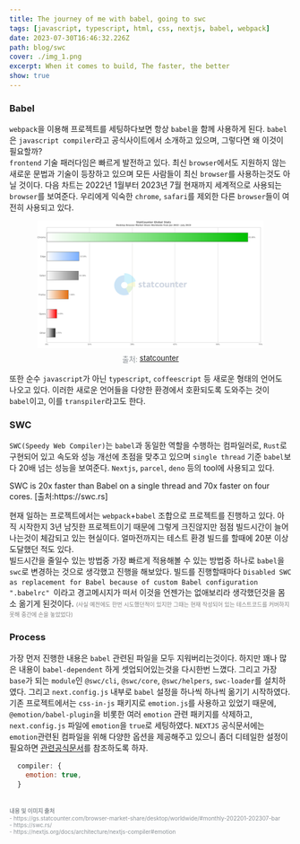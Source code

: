 ```yaml
---
title: The journey of me with babel, going to swc
tags: [javascript, typescript, html, css, nextjs, babel, webpack]
date: 2023-07-30T16:46:32.226Z
path: blog/swc
cover: ./img_1.png
excerpt: When it comes to build, The faster, the better
show: true
---
```


### Babel 
`webpack`을 이용해 프로젝트를 세팅하다보면 항상 `babel`을 함께 사용하게 된다. `babel`은 `javascript compiler`라고 공식사이트에서 소개하고 있으며, 그렇다면 왜 이것이 필요할까?  
`frontend` 기술 패러다임은 빠르게 발전하고 있다. 최신 `browser`에서도 지원하지 않는 새로운 문법과 기술이 등장하고 있으며 모든 사람들이 최신 `browser`를 사용하는것도 아닐 것이다. 다음 차트는 2022년 1월부터 2023년 7월 현재까지 세계적으로 사용되는 `browser`를 보여준다. 우리에게 익숙한 `chrome`, `safari`를 제외한 다른 `browser`들이 여전히 사용되고 있다. 

<div style="width: 80%;margin-bottom: 15px; margin-left:auto; margin-right: auto;">
    <img src="chart.png" />
    <div style="font-size:13px;color:#8b9196;display:flex;justify-content:center;margin-top:7px;">출처:&nbsp;<a href="https://gs.statcounter.com/browser-market-share/desktop/worldwide/#monthly-202201-202307-bar" target="_blank" rel='noopener noreferer'>statcounter</a></div>
</div>

또한 순수 `javascript`가 아닌 `typescript`, `coffeescript` 등 새로운 형태의 언어도 나오고 있다. 이러한 새로운 언어들을 다양한 환경에서 호환되도록 도와주는 것이 `babel`이고, 이를 `transpiler`라고도 한다.

### SWC
`SWC(Speedy Web Compiler)`는 `babel`과 동일한 역할을 수행하는 컴파일러로, `Rust`로 구현되어 있고 속도와 성능 개선에 초점을 맞추고 있으며 `single thread` 기준 `babel`보다 20배 넘는 성능을 보여준다. `Nextjs`, `parcel`, `deno` 등의 tool에 사용되고 있다.

<div class="quote">
SWC is 20x faster than Babel on a single thread and 70x faster on four cores. [출처:https://swc.rs] 
</div>

현재 일하는 프로젝트에서는 `webpack`+`babel` 조합으로 프로젝트를 진행하고 있다. 아직 시작한지 3년 남짓한 프로젝트이기 때문에 그렇게 크진않지만 점점 빌드시간이 늘어나는것이 체감되고 있는 현실이다. 얼마전까지는 테스트 환경 빌드를 할때에 20분 이상 도달했던 적도 있다.  
빌드시간을 줄일수 있는 방법중 가장 빠르게 적용해볼 수 있는 방법중 하나로 `babel`을 `swc`로 변경하는 것으로 생각했고 진행을 해보았다. 빌드를 진행할때마다 `Disabled SWC as replacement for Babel because of custom Babel configuration ".babelrc" `이라고 경고메시지가 떠서 이것을 언젠가는 없애보리라 생각했던것을 몸소 옮기게 된것이다. <span style='font-size:10px;color:grey;'>(사실 예전에도 한번 시도했던적이 있지만 그때는 현재 작성되어 있는 테스트코드를 커버하지 못해 중간에 손을 놓았었다)</span>


### Process
가장 먼저 진행한 내용은 `babel` 관련된 파일을 모두 지워버리는것이다. 하지만 꽤나 많은 내용이 `babel-dependent` 하게 셋업되어있는것을 다시한번 느꼈다. 그리고 가장 `base`가 되는 `module`인 `@swc/cli`, `@swc/core`, `@swc/helpers`, `swc-loader`를 설치하였다. 그리고 `next.config.js` 내부로 `babel` 설정을 하나씩 하나씩 옮기기 시작하였다.  
기존 프로젝트에서는 `css-in-js` 패키지로 `emotion.js`를 사용하고 있었기 때문에, `@emotion/babel-plugin`을 비롯한 여러 `emotion` 관련 패키지를 삭제하고, `next.config.js` 파일에 `emotion`을 `true`로 세팅하였다. `NEXTJS` 공식문서에는 `emotion`관련된 컴파일을 위해 다양한 옵션을 제공해주고 있으니 좀더 디테일한 설정이 필요하면 <a href='https://nextjs.org/docs/architecture/nextjs-compiler#emotion' target="_blank" rel="noopener noreferrer">관련공식문서</a>를 참조하도록 하자.  

```javascript
  compiler: {
    emotion: true,
  }
```

<br/>
<div style="font-size:10px;color:#8b9196;word-break: break-all"><b>내용 및 이미지 출처</b><br/>
- https://gs.statcounter.com/browser-market-share/desktop/worldwide/#monthly-202201-202307-bar<br/>
- https://swc.rs/<br/>
- https://nextjs.org/docs/architecture/nextjs-compiler#emotion<br/>
</div>


